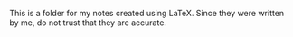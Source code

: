 This is a folder for my notes created using LaTeX. Since they were written by me, do not trust that they are accurate.